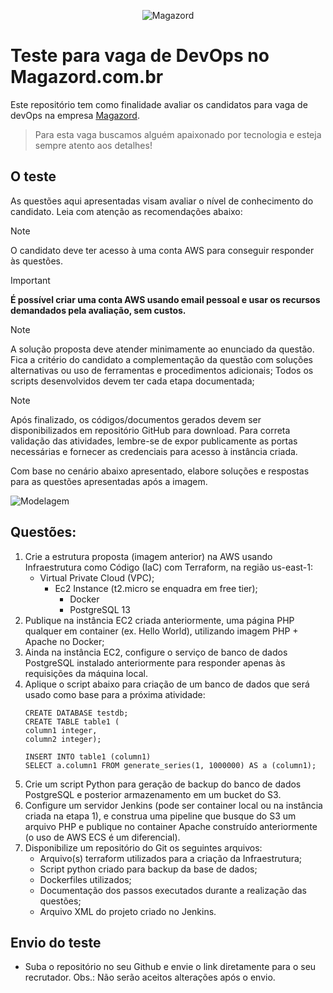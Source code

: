 <div align='center'>
 
![Magazord](LogoMagazord.png)
 
 </div>

# Teste para vaga de DevOps no Magazord.com.br
Este repositório tem como finalidade avaliar os candidatos para vaga de devOps na empresa [Magazord](https://magazord.com.br).
> Para esta vaga buscamos alguém apaixonado por tecnologia e esteja sempre atento aos detalhes!


## O teste

As questões aqui apresentadas visam avaliar o nível de conhecimento do candidato. Leia com atenção as recomendações abaixo:

> [!NOTE]
> O candidato deve ter acesso à uma conta AWS para conseguir responder às questões.

 > [!IMPORTANT]
 > **É possível criar uma conta AWS usando email pessoal e usar os recursos demandados pela avaliação, sem custos.**

> [!NOTE]
> A solução proposta deve atender minimamente ao enunciado da questão. Fica a critério do candidato a complementação da questão com soluções alternativas ou uso de ferramentas e procedimentos adicionais;
> Todos os scripts desenvolvidos devem ter cada etapa documentada;

> [!NOTE]
> Após finalizado, os códigos/documentos gerados devem ser disponibilizados em repositório GitHub para download.
> Para correta validação das atividades, lembre-se de expor publicamente as portas necessárias e fornecer as credenciais para acesso à instância criada.

Com base no cenário abaixo apresentado, elabore soluções e respostas para as questões apresentadas após a imagem.

![Modelagem](testeAWS.png)

## Questões:

  1. Crie a estrutura proposta (imagem anterior) na AWS usando Infraestrutura como Código (IaC) com Terraform, na região us-east-1:
     - Virtual Private Cloud (VPC);
       - Ec2 Instance (t2.micro se enquadra em free tier);
         - Docker
         - PostgreSQL 13
  2. Publique na instância EC2 criada anteriormente, uma página PHP qualquer em container (ex. Hello World), utilizando imagem PHP + Apache no Docker;
  3. Ainda na instância EC2, configure o serviço de banco de dados PostgreSQL instalado anteriormente para responder apenas às requisições da máquina local.
  4. Aplique o script abaixo para criação de um banco de dados que será usado como base para a próxima atividade:
      ```
     CREATE DATABASE testdb;
     CREATE TABLE table1 (
      column1 integer,
      column2 integer);
     
     INSERT INTO table1 (column1)
     SELECT a.column1 FROM generate_series(1, 1000000) AS a (column1);
     ```
  5. Crie um script Python para geração de backup do banco de dados PostgreSQL e posterior armazenamento em um bucket do S3.
  6. Configure um servidor Jenkins (pode ser container local ou na instância criada na etapa 1), e construa uma pipeline que busque do S3 um arquivo PHP e publique no container Apache construído anteriormente (o uso de AWS ECS é um diferencial).
  7. Disponibilize um repositório do Git os seguintes arquivos:
     - Arquivo(s) terraform utilizados para a criação da Infraestrutura;
     - Script python criado para backup da base de dados;
     - Dockerfiles utilizados;
     - Documentação dos passos executados durante a realização das questões;
     - Arquivo XML do projeto criado no Jenkins.

## Envio do teste

* Suba o repositório no seu Github e envie o link diretamente para o seu recrutador.
Obs.: Não serão aceitos alterações após o envio.